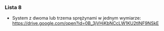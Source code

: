 ### Lista 8

- System z dwoma lub trzema sprężynami w jednym wymiarze: https://drive.google.com/open?id=0B_3jVHjKbNCcLW1KU2tINF9NSkE
